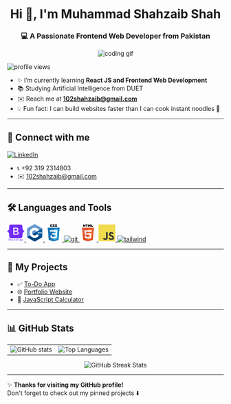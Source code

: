 <h1 align="center">Hi 👋, I'm Muhammad Shahzaib Shah</h1>
<h3 align="center">💻 A Passionate Frontend Web Developer from Pakistan</h3>

<p align="center">
  <img alt="coding gif" width="400" src="https://images-wixmp-ed30a86b8c4ca887773594c2.wixmp.com/f/c83c004e-1370-4756-88e5-4071de797088/dgdq8br-09cc7ad6-a021-47a5-b0e0-917b12b0f7a7.gif" />
</p>

<p align="left">
  <img src="https://komarev.com/ghpvc/?username=MuhammadShahzaib-shah&label=Profile%20views&color=0e75b6&style=flat" alt="profile views" />
</p>

- ✨ I’m currently learning **React JS and Frontend Web Development**
- 📚 Studying Artificial Intelligence from DUET
- ✉️ Reach me at **102shahzaib@gmail.com**
- 💡 Fun fact: I can build websites faster than I can cook instant noodles 🍜

---

## 🔗 Connect with me

<p align="left">
  <a href="https://www.linkedin.com/in/muhammad-shahzaib-shah" target="_blank">
    <img align="center" src="https://raw.githubusercontent.com/rahuldkjain/github-profile-readme-generator/master/src/images/icons/Social/linked-in-alt.svg" alt="LinkedIn" height="30" width="40" />
  </a>
</p>

- 📞 +92 319 2314803  
- ✉️ 102shahzaib@gmail.com  

---

## 🛠️ Languages and Tools

<p align="left">
  <a href="https://getbootstrap.com" target="_blank" rel="noreferrer">
    <img src="https://raw.githubusercontent.com/devicons/devicon/master/icons/bootstrap/bootstrap-plain-wordmark.svg" alt="bootstrap" width="40" height="40"/>
  </a>
  <a href="https://www.w3schools.com/cpp/" target="_blank" rel="noreferrer">
    <img src="https://raw.githubusercontent.com/devicons/devicon/master/icons/cplusplus/cplusplus-original.svg" alt="cplusplus" width="40" height="40"/>
  </a>
  <a href="https://www.w3schools.com/css/" target="_blank" rel="noreferrer">
    <img src="https://raw.githubusercontent.com/devicons/devicon/master/icons/css3/css3-original-wordmark.svg" alt="css3" width="40" height="40"/>
  </a>
  <a href="https://git-scm.com/" target="_blank" rel="noreferrer">
    <img src="https://www.vectorlogo.zone/logos/git-scm/git-scm-icon.svg" alt="git" width="40" height="40"/>
  </a>
  <a href="https://www.w3.org/html/" target="_blank" rel="noreferrer">
    <img src="https://raw.githubusercontent.com/devicons/devicon/master/icons/html5/html5-original-wordmark.svg" alt="html5" width="40" height="40"/>
  </a>
  <a href="https://developer.mozilla.org/en-US/docs/Web/JavaScript" target="_blank" rel="noreferrer">
    <img src="https://raw.githubusercontent.com/devicons/devicon/master/icons/javascript/javascript-original.svg" alt="javascript" width="40" height="40"/>
  </a>
  <a href="https://tailwindcss.com/" target="_blank" rel="noreferrer">
    <img src="https://www.vectorlogo.zone/logos/tailwindcss/tailwindcss-icon.svg" alt="tailwind" width="40" height="40"/>
  </a>
</p>

---

## 📂 My Projects

- ✅ [To-Do App](https://github.com/MuhammadShahzaib-shah/todo-app)
- 🌐 [Portfolio Website](https://github.com/MuhammadShahzaib-shah/portfolio-website)
- 🔢 [JavaScript Calculator](https://github.com/MuhammadShahzaib-shah/calculator-js)

---

## 📊 GitHub Stats

<table>
  <tr>
    <td>
      <img src="https://github-readme-stats.vercel.app/api?username=MuhammadShahzaib-shah&show_icons=true&theme=default" alt="GitHub stats" />
    </td>
    <td>
      <img src="https://github-readme-stats.vercel.app/api/top-langs/?username=MuhammadShahzaib-shah&layout=compact" alt="Top Languages" />
    </td>
  </tr>
</table>

<p align="center">
  <img src="https://github-readme-streak-stats.demolab.com/?user=MuhammadShahzaib-shah" alt="GitHub Streak Stats" />
</p>

---

✨ **Thanks for visiting my GitHub profile!**  
Don't forget to check out my pinned projects ⬇️
